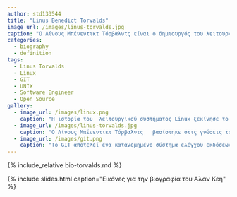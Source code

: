```yaml
---
author: std133544
title: "Linus Benedict Torvalds"
image_url: /images/linus-torvalds.jpg
caption: "O Λίνους Μπένεντικτ Τόρβαλντς είναι ο δημιουργός του λειτουργικού συστήματος Linux,  που αποτελείται από ελεύθερο λογισμικό,  από τον οποίο προέκυψε και το όνομα του λειτουργικού συστήματος, το 1991."
categories:
  - biography
  - definition
tags:
  - Linus Torvalds
  - Linux
  - GIT
  - UNIX
  - Software Engineer
  - Open Source
gallery:
  - image_url: /images/linux.png
    caption: "Η ιστορία του  λειτουργικού συστήματος Linux ξεκίνησε το 1991, έπειτα από την προσωπική ενασχόληση Φινλανδού φοιτητή Λίνους Μπένεντικτ Τόρβαλντς. Σκοπός του η δημιουργία ενός λειτουργικού συστήματος με πυρήνα βασισμένο σε ανοικτό κώδικα, σε γλώσσα προγραμματισμού C.  Διατίθενται πολλές διανομές Linux (Ubuntu, FEDORA, CentOS, Knoppix κ.α). Κάθε μία διανομή απευθύνεται σε διαφορετικούς χρήστες, ανάλογα με τις εκάστοτε ανάγκες. Χαρακτηριστικά, υπάρχουν διανομές που προορίζονται για απλούς χρήστες, αλλά και διανομές που προορίζονται για το στήσιμο εξυπηρετητών."
  - image_url: /images/linus-torvalds.jpg
    caption: "Ο Λίνους Μπένεντικτ Τόρβαλντς   βασίστηκε στις γνώσεις τους και στις δεξιότητες τους, για να μετουσιώσει το όραμα του σε πράξη, με την υλοποίηση ενός λειτουργικού συστήματος βασισμένο σε πυρήνα ανοικτού κώδικα."
  - image_url: /images/git.png
    caption: "To GIT αποτελεί ένα κατανεμημένο σύστημα ελέγχου εκδόσεων πηγαίου κώδικα, με απώτερο στόχο την παρακολούθηση των αλλαγών ενός πηγαίου κώδικα, που να επιτρέπει την ομαλή συνεργασία με άλλους προγραμματιστές και να διασφαλίζεται η συνέπεια και ακεραιότητα των δεδομένων."
---
```


{% include_relative bio-torvalds.md %}

{% include slides.html caption="Εικόνες για την βιογραφία του Αλαν Κεη" %}
